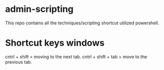 # admin-scripting
This repo contains all the techniques/scripting shortcut utilized powershell.

# Shortcut keys windows

cntrl + shift = moving to the next tab.
cntrl + shift + tab = move to the previous tab.
